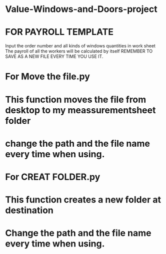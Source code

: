 # Value-Windows-and-Doors-project

# FOR PAYROLL TEMPLATE
Input the order number and all kinds of windows quantities in work sheet
The payroll of all the workers will be calculated by itself
REMEMBER TO SAVE AS A NEW FILE EVERY TIME YOU USE IT.



# For Move the file.py
# This function moves the file from desktop to my meassurementsheet folder
# change the path and the file name every time when using.


# For CREAT FOLDER.py
# This function creates a new folder at destination
# Change the path and the file name every time when using.
